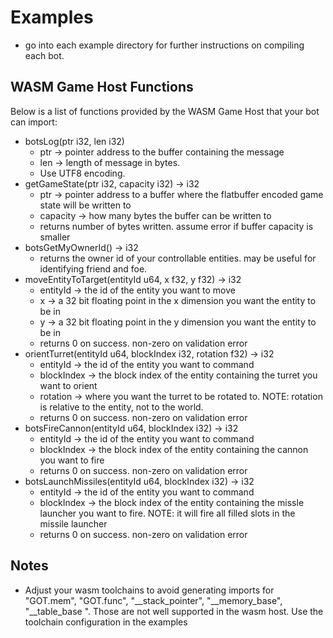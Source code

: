 # Examples
  - go into each example directory for further instructions on compiling each bot.

## WASM Game Host Functions
Below is a list of functions provided by the WASM Game Host that your bot can import:

- botsLog(ptr i32, len i32)
  - ptr -> pointer address to the buffer containing the message
  - len -> length of message in bytes. 
  - Use UTF8 encoding.
- getGameState(ptr i32, capacity i32) -> i32
  - ptr -> pointer address to a buffer where the flatbuffer encoded game state will be written to
  - capacity -> how many bytes the buffer can be written to
  - returns number of bytes written. assume error if buffer capacity is smaller
- botsGetMyOwnerId() -> i32
  - returns the owner id of your controllable entities. may be useful for identifying friend and foe.
- moveEntityToTarget(entityId u64, x f32, y f32) -> i32
  - entityId -> the id of the entity you want to move
  - x -> a 32 bit floating point in the x dimension you want the entity to be in
  - y -> a 32 bit floating point in the y dimension you want the entity to be in
  - returns 0 on success. non-zero on validation error
- orientTurret(entityId u64, blockIndex i32, rotation f32) -> i32
  - entityId -> the id of the entity you want to command
  - blockIndex -> the block index of the entity containing the turret you want to orient
  - rotation -> where you want the turret to be rotated to. NOTE: rotation is relative to the entity, not to the world.
  - returns 0 on success. non-zero on validation error
- botsFireCannon(entityId u64, blockIndex i32) -> i32 
  - entityId -> the id of the entity you want to command
  - blockIndex -> the block index of the entity containing the cannon you want to fire
  - returns 0 on success. non-zero on validation error
- botsLaunchMissiles(entityId u64, blockIndex i32) -> i32 
  - entityId -> the id of the entity you want to command
  - blockIndex -> the block index of the entity containing the missle launcher you want to fire. NOTE: it will fire all filled slots in the missile launcher
  - returns 0 on success. non-zero on validation error

## Notes
- Adjust your wasm toolchains to avoid generating imports for "GOT.mem", "GOT.func", "__stack_pointer", "__memory_base", "__table_base ". Those are not well supported in the wasm host. Use the toolchain configuration in the examples